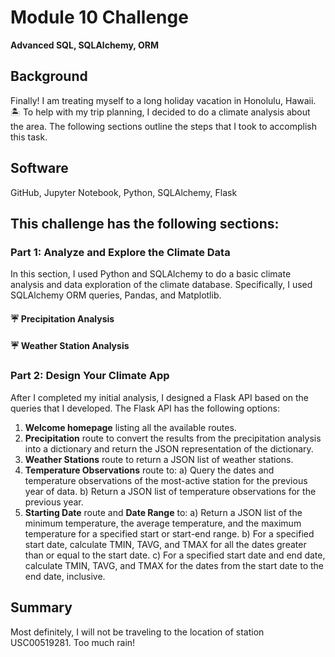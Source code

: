 # Module 10 Challenge
**Advanced SQL, SQLAlchemy, ORM**

## Background
Finally! I am treating myself to a long holiday vacation in Honolulu, Hawaii.🏝️
To help with my trip planning, I decided to do a climate analysis about the area. 
The following sections outline the steps that I took to accomplish this task.

## Software
GitHub, Jupyter Notebook, Python, SQLAlchemy, Flask

## This challenge has the following sections:

### Part 1: Analyze and Explore the Climate Data
In this section, I used Python and SQLAlchemy to do a basic climate analysis and data exploration of the climate database. Specifically, I used SQLAlchemy ORM queries, Pandas, and Matplotlib.

#### ☔ Precipitation Analysis
#### ☔ Weather Station Analysis


### Part 2: Design Your Climate App
After I completed my initial analysis, I designed a Flask API based on the queries that I developed.
The Flask API has the following options:

1) **Welcome homepage** listing all the available routes.
2) **Precipitation** route to convert the results from the precipitation analysis into a dictionary
   and return the JSON representation of the dictionary.
3) **Weather Stations** route to return a JSON list of weather stations.
4) **Temperature Observations** route to:
     a) Query the dates and temperature observations of the most-active station for the previous year of data.
     b) Return a JSON list of temperature observations for the previous year.
5) **Starting Date** route and **Date Range** to:
     a) Return a JSON list of the minimum temperature, the average temperature, 
        and the maximum temperature for a specified start or start-end range.
     b) For a specified start date, calculate TMIN, TAVG, and TMAX for all the dates greater than or equal to the start date.
     c) For a specified start date and end date, calculate TMIN, TAVG, and TMAX for the dates from the start date to the end date, inclusive.

## Summary
Most definitely, I will not be traveling to the location of station USC00519281. Too much rain!

